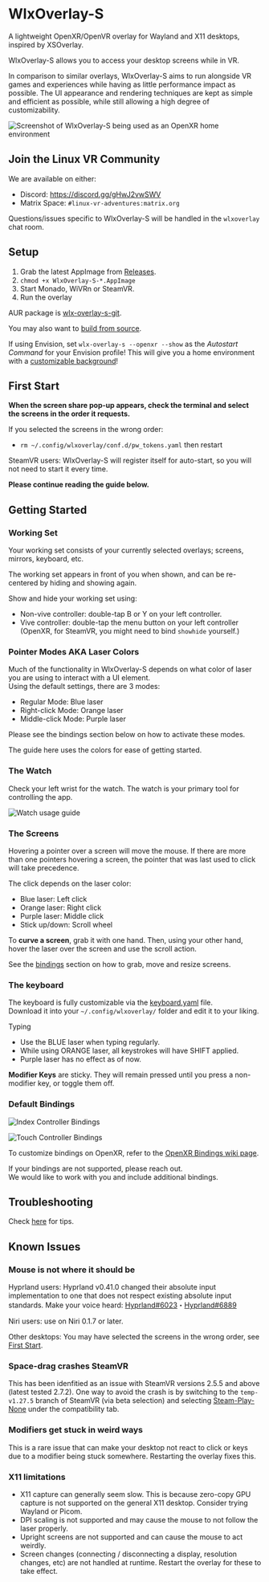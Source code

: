 # WlxOverlay-S

A lightweight OpenXR/OpenVR overlay for Wayland and X11 desktops, inspired by XSOverlay.

WlxOverlay-S allows you to access your desktop screens while in VR.

In comparison to similar overlays, WlxOverlay-S aims to run alongside VR games and experiences while having as little performance impact as possible. The UI appearance and rendering techniques are kept as simple and efficient as possible, while still allowing a high degree of customizability.

![Screenshot of WlxOverlay-S being used as an OpenXR home environment](https://github.com/galister/wlx-overlay-s/blob/guide/wlx-s.png?raw=true)

## Join the Linux VR Community

We are available on either:

- Discord: <https://discord.gg/gHwJ2vwSWV>
- Matrix Space: `#linux-vr-adventures:matrix.org`

Questions/issues specific to WlxOverlay-S will be handled in the `wlxoverlay` chat room.

## Setup

1. Grab the latest AppImage from [Releases](https://github.com/galister/wlx-overlay-s/releases).
1. `chmod +x WlxOverlay-S-*.AppImage`
1. Start Monado, WiVRn or SteamVR.
1. Run the overlay

AUR package is [wlx-overlay-s-git](https://aur.archlinux.org/packages/wlx-overlay-s-git).

You may also want to [build from source](https://github.com/galister/wlx-overlay-s/wiki/Building-from-Source).

If using Envision, set `wlx-overlay-s --openxr --show` as the _Autostart Command_ for your Envision profile! This will give you a home environment with a [customizable background](https://github.com/galister/wlx-overlay-s/wiki/OpenXR-Skybox)!

## First Start

**When the screen share pop-up appears, check the terminal and select the screens in the order it requests.**

If you selected the screens in the wrong order:

- `rm ~/.config/wlxoverlay/conf.d/pw_tokens.yaml` then restart

SteamVR users: WlxOverlay-S will register itself for auto-start, so you will not need to start it every time.

**Please continue reading the guide below.**

## Getting Started

### Working Set

Your working set consists of your currently selected overlays; screens, mirrors, keyboard, etc.

The working set appears in front of you when shown, and can be re-centered by hiding and showing again.

Show and hide your working set using:

- Non-vive controller: double-tap B or Y on your left controller.
- Vive controller: double-tap the menu button on your left controller (OpenXR, for SteamVR, you might need to bind `showhide` yourself.)

### Pointer Modes AKA Laser Colors

Much of the functionality in WlxOverlay-S depends on what color of laser you are using to interact with a UI element. \
Using the default settings, there are 3 modes:

- Regular Mode: Blue laser
- Right-click Mode: Orange laser
- Middle-click Mode: Purple laser

Please see the bindings section below on how to activate these modes.

The guide here uses the colors for ease of getting started.

### The Watch

Check your left wrist for the watch. The watch is your primary tool for controlling the app.

![Watch usage guide](https://github.com/galister/wlx-overlay-s/blob/guide/wlx-watch.png)

### The Screens

Hovering a pointer over a screen will move the mouse. If there are more than one pointers hovering a screen, the pointer that was last used to click will take precedence.

The click depends on the laser color:

- Blue laser: Left click
- Orange laser: Right click
- Purple laser: Middle click
- Stick up/down: Scroll wheel

To **curve a screen**, grab it with one hand. Then, using your other hand, hover the laser over the screen and use the scroll action.

See the [bindings](#default-bindings) section on how to grab, move and resize screens.

### The keyboard

The keyboard is fully customizable via the [keyboard.yaml](https://raw.githubusercontent.com/galister/wlx-overlay-s/main/src/res/keyboard.yaml) file. \
Download it into your `~/.config/wlxoverlay/` folder and edit it to your liking.

Typing

- Use the BLUE laser when typing regularly.
- While using ORANGE laser, all keystrokes will have SHIFT applied.
- Purple laser has no effect as of now.

**Modifier Keys** are sticky. They will remain pressed until you press a non-modifier key, or toggle them off.

### Default Bindings

![Index Controller Bindings](https://github.com/galister/wlx-overlay-s/blob/guide/wlx-index.png)

![Touch Controller Bindings](https://github.com/galister/wlx-overlay-s/blob/guide/wlx-oculus.png)

To customize bindings on OpenXR, refer to the [OpenXR Bindings wiki page](https://github.com/galister/wlx-overlay-s/wiki/OpenXR-Bindings).

If your bindings are not supported, please reach out. \
We would like to work with you and include additional bindings.

## Troubleshooting

Check [here](https://github.com/galister/wlx-overlay-s/wiki/Troubleshooting) for tips.

## Known Issues

### Mouse is not where it should be

Hyprland users: Hyprland v0.41.0 changed their absolute input implementation to one that does not respect existing absolute input standards. Make your voice heard: [Hyprland#6023](https://github.com/hyprwm/Hyprland/issues/6023)・[Hyprland#6889](https://github.com/hyprwm/Hyprland/issues/6889)

Niri users: use on Niri 0.1.7 or later.

Other desktops: You may have selected the screens in the wrong order, see [First Start](#first-start).

### Space-drag crashes SteamVR

This has been idenfitied as an issue with SteamVR versions 2.5.5 and above (latest tested 2.7.2). One way to avoid the crash is by switching to the `temp-v1.27.5` branch of SteamVR (via beta selection) and selecting [Steam-Play-None](https://github.com/Scrumplex/Steam-Play-None) under the compatibility tab.

### Modifiers get stuck in weird ways

This is a rare issue that can make your desktop not react to click or keys due to a modifier being stuck somewhere. Restarting the overlay fixes this.

### X11 limitations

- X11 capture can generally seem slow. This is because zero-copy GPU capture is not supported on the general X11 desktop. Consider trying Wayland or Picom.
- DPI scaling is not supported and may cause the mouse to not follow the laser properly.
- Upright screens are not supported and can cause the mouse to act weirdly.
- Screen changes (connecting / disconnecting a display, resolution changes, etc) are not handled at runtime. Restart the overlay for these to take effect.
